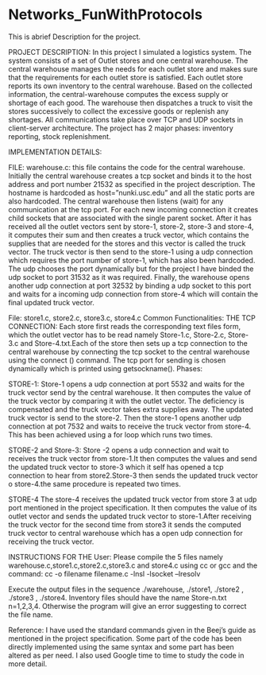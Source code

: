 Networks_FunWithProtocols
=========================

This is abrief Description for the project.

PROJECT DESCRIPTION:
In this project I simulated a logistics system. The system consists of a set of Outlet stores and one central warehouse. The central warehouse manages the needs for each outlet store and makes sure that the requirements for each outlet store is satisfied. Each outlet store reports its own inventory to the central warehouse. Based on the collected information, the central-warehouse computes the excess supply or shortage of each good. The warehouse then dispatches a truck to visit the stores successively to collect the excessive goods or replenish any shortages. All communications take place over TCP and UDP sockets in client-server architecture. The project has 2 major phases: inventory reporting, stock replenishment.

IMPLEMENTATION DETAILS:

FILE: warehouse.c: this file contains the code for the central warehouse. Initially the central warehouse creates a tcp socket and binds it to the host address and port number 21532 as specified in the project description. The hostname is hardcoded as host=”nunki.usc.edu” and all the static ports are also hardcoded. The central warehouse then listens (wait) for any communication at the tcp port. For each new incoming connection it creates child sockets that are associated with the single parent socket. After it has received all the outlet vectors sent by store-1, store-2, store-3 and store-4, it computes their sum and then creates a truck vector, which contains the supplies that are needed for the stores and this vector is called the truck vector. The truck vector is then send to the store-1 using a udp connection which requires the port number of store-1, which has also been hardcoded. The udp chooses the port dynamically but for the project I have binded the udp socket to port 31532 as it was required. Finally, the warehouse opens another udp connection at port 32532 by binding a udp socket to this port and waits for a incoming udp connection from store-4 which will contain the final updated truck vector.

File: store1.c, store2.c, store3.c, store4.c Common Functionalities:
THE TCP CONNECTION: Each store first reads the corresponding text files form, which the outlet vector has to be read namely Store-1.c, Store-2.c, Store-3.c and Store-4.txt.Each of the store then sets up a tcp connection to the central warehouse by connecting the tcp socket to the central warehouse using the connect () command. The tcp port for sending is chosen dynamically which is printed using getsockname().
Phases:

STORE-1: Store-1 opens a udp connection at port 5532 and waits for the truck vector send by the central warehouse. It then computes the value of the truck vector by comparing it with the outlet vector. The deficiency is compensated and the truck vector takes extra supplies away. The updated truck vector is send to the store-2. Then the store-1 opens another udp connection at pot 7532 and waits to receive the truck vector from store-4. This has been achieved using a for loop which runs two times.

STORE-2 and Store-3: Store -2 opens a udp connection and wait to receives the truck vector from store-1.It then computes the values and send the updated truck vector to store-3  which it self has opened a tcp connection to hear from store2.Store-3 then sends the updated truck vector o store-4.the same procedure is repeated two times.

STORE-4 The store-4 receives the updated truck vector from store 3 at udp port mentioned in the project specification. It then computes the value of its outlet vector and sends the updated truck vector to store-1.After receiving the truck vector for the second time from store3 it sends the computed truck vector to central warehouse which has a open udp connection for receiving the truck vector.

INSTRUCTIONS FOR THE User:
Please compile the 5 files namely warehouse.c,store1.c,store2.c,store3.c and store4.c using cc or gcc and  the command:
cc -o filename filename.c -lnsl -lsocket –lresolv

Execute the output files in the sequence ./warehouse, ./store1, ./store2 , ./store3 , ./store4.
Inventory files should have the name Store-n.txt n=1,2,3,4. Otherwise the program will give an error suggesting to correct the file name.

Reference:
I have used the standard commands given in the Beej’s guide as mentioned in the project specification. Some part of the code has been directly implemented using the same syntax and some part has been altered as per need. I also used Google time to time to study the code in more detail.

